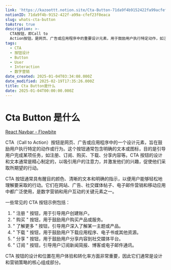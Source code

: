 ```yaml
---
link: 'https://kazoottt.notion.site/Cta-Button-71da9f4b9152422fa99acfef23f0eaca'
notionID: 71da9f4b-9152-422f-a99a-cfef23f0eaca
slug: whats-cta-button
toAstro: true
description: >-
  CTA按钮，即Call to
  Action按钮，是网页、广告或应用程序中的重要设计元素，用于鼓励用户执行特定动作，如注册、购买或下载等。这些按钮通常设计醒目，包含清晰的文本和明确的指示，以吸引用户注意力并促使他们采取期望的行动。CTA按钮广泛应用于网站、广告、社交媒体和移动应用中，是数字营销和用户互动的关键组成部分。
tags:
  - CTA
  - 按钮设计
  - Button
  - User
  - Interaction
  - 数字营销
date_created: 2025-01-04T03:34:08.000Z
date_modified: 2025-02-19T17:35:26.000Z
title: Cta Button是什么
date: 2025-01-04T00:00:00.000Z
---
```


# Cta Button 是什么

[React Navbar - Flowbite](<https://www.flowbite-react.com/docs/components/navbar#navbar-with-cta-button>)

CTA（Call to Action）按钮是网页、广告或应用程序中的一个设计元素，旨在鼓励用户执行特定的动作或行为。这个按钮通常包含明确的文本或图标，目的是引导用户完成某项任务，如注册、订阅、购买、下载、分享内容等。CTA 按钮的设计和文本通常是精心制定的，以吸引用户的注意力，并激发他们的兴趣，促使他们采取所期望的行动。

CTA 按钮通常具有醒目的颜色、清晰的文本和明确的指示，以便用户能够轻松地理解要采取的行动。它们在网站、广告、社交媒体帖子、电子邮件营销和移动应用中都广泛使用，是数字营销和用户互动的关键元素之一。

一些常见的 CTA 按钮示例包括：

1. " 注册 " 按钮，用于引导用户创建账户。
2. " 购买 " 按钮，用于鼓励用户购买产品或服务。
3. " 了解更多 " 按钮，引导用户深入了解某一主题或产品。
4. " 下载 " 按钮，用于鼓励用户下载应用程序、电子书或其他资源。
5. " 分享 " 按钮，用于鼓励用户分享内容到社交媒体平台。
6. " 订阅 " 按钮，引导用户订阅新闻简报、博客或电子邮件通讯。

CTA 按钮的设计和位置在用户体验和转化率方面非常重要，因此它们通常是设计和营销策略的核心组成部分。
